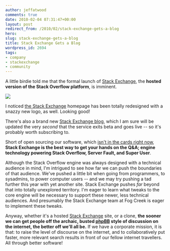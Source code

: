 ```yaml
---
author: jeffatwood
comments: true
date: 2010-02-04 07:31:47+00:00
layout: post
redirect_from: /2010/02/stack-exchange-gets-a-blog
hero: 
slug: stack-exchange-gets-a-blog
title: Stack Exchange Gets a Blog
wordpress_id: 2694
tags:
- company
- stackexchange
- community
---
```



A little birdie told me that the formal launch of [Stack Exchange](http://stackexchange.com/), the **hosted version of the Stack Overflow platform**, is imminent.



[![](http://blog.stackoverflow.com/wp-content/uploads/stackexchange-logo.png)](http://stackexchange.com/)



I noticed [the Stack Exchange](http://stackexchange.com/) homepage has been totally redesigned with a snazzy new logo, as well. Looking good!



There's also a brand new [Stack Exchange blog](http://blog.stackexchange.com/), which I am sure will be updated the very _second_ that the service exits beta and goes live -- so it's probably worth subscribing to.



Short of open sourcing our software, which [isn't in the cards right now](http://meta.stackoverflow.com/questions/3086/will-open-sourcing-stack-overflow-destroy-our-business-model), **Stack Exchange is the best way to get your hands on the Q&A; engine technology powering Stack Overflow, Server Fault, and Super User**. 



Although the Stack Overflow engine was always designed with a technical audience in mind, I'm intrigued to see how far we can push the boundaries of that audience. We've pushed a little bit when going from programmers, to sysadmins, to power computer users -- and we may try pushing a tad further this year with yet another site. Stack Exchange pushes _far_ beyond that into totally unexplored territory. I'm eager to learn what tweaks to the core engine will be necessary to support these newer, less technical audiences. And presumably the Stack Exchange team at Fog Creek is eager to implement these tweaks.



Anyway, whether it's a hosted [Stack Exchange](http://stackexchange.com) site, or a clone, **the sooner we can get people off the archaic, busted [phpBB](http://en.wikipedia.org/wiki/PhpBB) style of discussion on the internet, the better off we'll all be.** If we have a corporate mission, it is that: to raise the level of discourse on the internet, and to collaboratively put faster, more relevant search results in front of our fellow internet travellers. All through better software!

